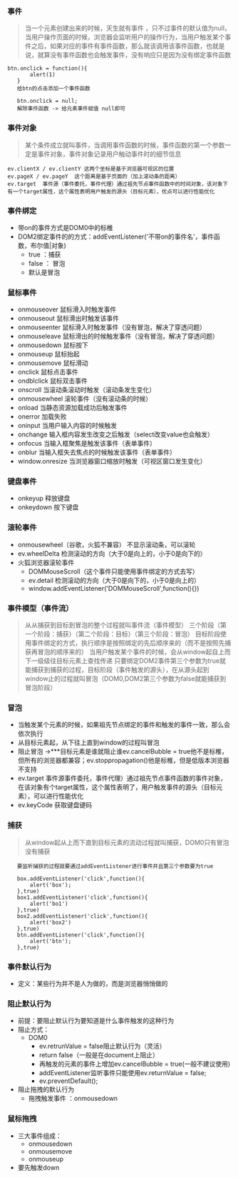 ### 事件
> 当一个元素创建出来的时候，天生就有事件 ，只不过事件的默认值为null，当用户操作页面的时候，浏览器会监听用户的操作行为，当用户触发某个事件之后，如果对应的事件有事件函数，那么就该调用该事件函数，也就是说，就算没有事件函数也会触发事件，没有响应只是因为没有绑定事件函数
```
btn.onclick = function(){
       alert(1)
   }
   给btn的点击添加一个事件函数

   btn.onclick = null;
   解除事件函数 -> 给元素事件赋值 null即可
```
### 事件对象
>某个条件成立就叫事件，当调用事件函数的时候，事件函数的第一个参数一定是事件对象，事件对象记录用户触动事件时的细节信息
```
ev.clientX / ev.clientY 这两个坐标是基于浏览器可视区的位置
ev.pageX / ev.pageY  这个距离是基于页面的（加上滚动条的距离）
ev.target  事件源（事件委托，事件代理）通过祖先节点事件函数中的时间对象，该对象下有一个target属性，这个属性表明用户触发的源头（目标元素），优点可以进行性能优化
```
### 事件绑定
  - 带on的事件方式是DOM0中的标椎
  - DOM2绑定事件的的方式：addEventListener('不带on的事件名'，事件函数，布尔值|对象)
    + true ：捕获
    + false ： 冒泡
    + 默认是冒泡
### 鼠标事件
  - onmouseover  鼠标滑入时触发事件
  - onmouseout   鼠标滑出时触发该事件
  - onmouseenter   鼠标滑入时触发事件（没有冒泡，解决了穿透问题）
  - onmouseleave  鼠标滑出的时候触发事件（没有冒泡，解决了穿透问题）
  - onmousedown  鼠标按下
  - onmouseup    鼠标抬起
  - onmousemove  鼠标滑动
  - onclick      鼠标点击事件
  - ondblclick   鼠标双击事件
  - onscroll     当滚动条滚动时触发（滚动条发生变化）
  - onmousewheel  滚轮事件（没有滚动条的时候）
  - onload  当静态资源加载成功后触发事件
  - onerror  加载失败
  - oninput  当用户输入内容的时候触发
  - onchange 输入框内容发生改变之后触发（select改变value也会触发）
  - onfocus  当输入框聚焦是触发该事件（表单事件）
  - onblur  当输入框失去焦点的时候触发该事件（表单事件）
  - window.onresize  当浏览器窗口缩放时触发（可视区窗口发生变化）

### 键盘事件
   - onkeyup 释放键盘
   - onkeydown  按下键盘
### 滚轮事件
   - onmousewheel（谷歌，火狐不兼容） 不显示滚动条，可以滚轮
   - ev.wheelDelta 检测滚动的方向（大于0是向上的，小于0是向下的）
   - 火狐浏览器滚轮事件
     + DOMMouseScroll（这个事件只能使用事件绑定的方式去写）
     + ev.detail 检测滚动的方向（大于0是向下的，小于0是向上的）
     + window.addEventListener('DOMMouseScroll',function(){})
### 事件模型（事件流）
> 从从捕获到目标到冒泡的整个过程就叫事件流（事件模型）
>三个阶段（第一个阶段：捕获）（第二个阶段：目标）（第三个阶段：冒泡）
>目标阶段使用事件绑定的方式，执行顺序是按照绑定的先后顺序来的（而不是按照先捕获再冒泡的顺序来的）
>当用户触发某个事件的时候，会从window起自上而下一级级往目标元素上查找传递 只要绑定DOM2事件第三个参数为true就能捕获到捕获的过程，目标阶段（事件触发的源头），在从源头起到window止的过程就叫冒泡（DOM0,DOM2第三个参数为false就能捕获到冒泡阶段）

### 冒泡
   - 当触发某个元素的时候，如果祖先节点绑定的事件和触发的事件一致，那么会依次执行
   - 从目标元素起，从下往上直到window的过程叫冒泡
   - 阻止冒泡 ->***目标元素是谁就阻止谁ev.cancelBubble = true他不是标椎，但所有的浏览器都兼容；ev.stoppropagation()他是标椎，但是低版本浏览器不支持
   - ev.target 事件源事件委托，事件代理）通过祖先节点事件函数的事件对象，在该对象有个target属性，这个属性表明了，用户触发事件的源头（目标元素），可以进行性能优化
   - ev.keyCode 获取键盘键码

### 捕获
> 从window起从上而下直到目标元素的流动过程就叫捕获，DOM0只有冒泡没有捕获
```
   要监听捕获的过程就要通过addEventListener进行事件并且第三个参数要为true
   
   box.addEventListener('click',function(){
       alert('box');
   },true)
   box1.addEventListener('click',function(){
       alert('bo1')
   },true)
   box2.addEventListener('click',function(){
       alert('box2')
   },true)
   btn.addEventListener('click',function(){
       alert('btn');
   },true)

```
### 事件默认行为
  - 定义：某些行为并不是人为做的，而是浏览器悄悄做的
### 阻止默认行为
  - 前提：要阻止默认行为要知道是什么事件触发的这种行为
  - 阻止方式：
    + DOM0 
       - ev.retrunValue = false阻止默认行为（灵活）
       - return false（一般是在document上阻止）
       - 再触发的元素的事件上增加ev.cancelBubble = true(一般不建议使用)
       - addEventListener监听事件只能使用ev.returnValue = false;
       - ev.preventDefault();
  - 阻止拖拽的默认行为
    + 拖拽触发事件 ：onmousedown
### 鼠标拖拽
  - 三大事件组成：
     + onmousedown
     + onmousemove
     + onmouseup
  - 要先触发down